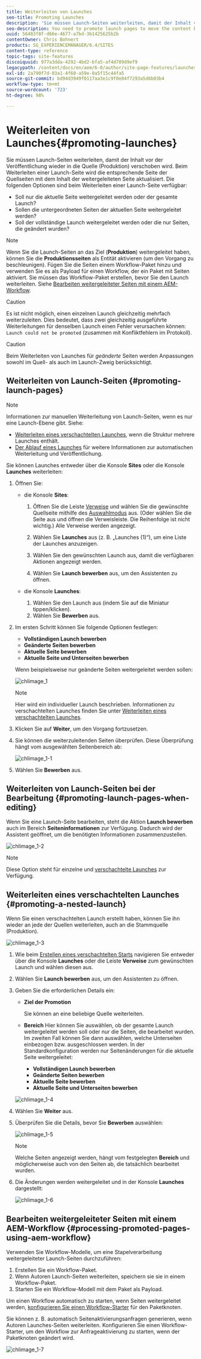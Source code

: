 ```yaml
---
title: Weiterleiten von Launches
seo-title: Promoting Launches
description: 'Sie müssen Launch-Seiten weiterleiten, damit der Inhalt vor der Veröffentlichung wieder in die Quelle (Produktion) verschoben wird. '
seo-description: You need to promote launch pages to move the content back into the source (production) before publishing.
uuid: 56483f8f-d66e-4677-a7bd-3b1425625b2b
contentOwner: Chris Bohnert
products: SG_EXPERIENCEMANAGER/6.4/SITES
content-type: reference
topic-tags: site-features
discoiquuid: 977a3dda-4292-4bd2-bfa5-af4d789d9ef9
legacypath: /content/docs/en/aem/6-0/author/site-page-features/launches
exl-id: 2a790f7d-03a1-4f60-a59e-0a5f15c44fa5
source-git-commit: bd94d3949f0117aa3e1c9f0e84f7293a5d6b03b4
workflow-type: tm+mt
source-wordcount: '723'
ht-degree: 98%

---
```


# Weiterleiten von Launches{#promoting-launches}

Sie müssen Launch-Seiten weiterleiten, damit der Inhalt vor der Veröffentlichung wieder in die Quelle (Produktion) verschoben wird. Beim Weiterleiten einer Launch-Seite wird die entsprechende Seite der Quellseiten mit dem Inhalt der weitergeleiteten Seite aktualisiert. Die folgenden Optionen sind beim Weiterleiten einer Launch-Seite verfügbar:

* Soll nur die aktuelle Seite weitergeleitet werden oder der gesamte Launch?
* Sollen die untergeordneten Seiten der aktuellen Seite weitergeleitet werden?
* Soll der vollständige Launch weitergeleitet werden oder die nur Seiten, die geändert wurden?

>[!NOTE]
>
>Wenn Sie die Launch-Seiten an das Ziel (**Produktion**) weitergeleitet haben, können Sie die **Produktionsseiten** als Entität aktivieren (um den Vorgang zu beschleunigen). Fügen Sie die Seiten einem Workflow-Paket hinzu und verwenden Sie es als Payload für einen Workflow, der ein Paket mit Seiten aktiviert. Sie müssen das Workflow-Paket erstellen, bevor Sie den Launch weiterleiten. Siehe [Bearbeiten weitergeleiteter Seiten mit einem AEM-Workflow](#processing-promoted-pages-using-aem-workflow).

>[!CAUTION]
>
>Es ist nicht möglich, einen einzelnen Launch gleichzeitig mehrfach weiterzuleiten. Dies bedeutet, dass zwei gleichzeitig ausgeführte Weiterleitungen für denselben Launch einen Fehler verursachen können: `Launch could not be promoted` (zusammen mit Konfliktfehlern im Protokoll).

>[!CAUTION]
>
>Beim Weiterleiten von Launches für *geänderte* Seiten werden Anpassungen sowohl im Quell- als auch im Launch-Zweig berücksichtigt.

## Weiterleiten von Launch-Seiten {#promoting-launch-pages}

>[!NOTE]
>
>Informationen zur manuellen Weiterleitung von Launch-Seiten, wenn es nur eine Launch-Ebene gibt. Siehe:
>
>* [Weiterleiten eines verschachtelten Launches](#promoting-a-nested-launch), wenn die Struktur mehrere Launches enthält.
>* [Der Ablauf eines Launches](/help/sites-authoring/launches.md#launches-the-order-of-events) für weitere Informationen zur automatischen Weiterleitung und Veröffentlichung.

>


Sie können Launches entweder über die Konsole **Sites** oder die Konsole **Launches** weiterleiten:

1. Öffnen Sie:

   * die Konsole **Sites**:

      1. Öffnen Sie die Leiste [Verweise](/help/sites-authoring/author-environment-tools.md#references) und wählen Sie die gewünschte Quellseite mithilfe des [Auswahlmodus](/help/sites-authoring/basic-handling.md) aus. (Oder wählen Sie die Seite aus und öffnen die Verweisleiste. Die Reihenfolge ist nicht wichtig.) Alle Verweise werden angezeigt.

      1. Wählen Sie **Launches** aus (z. B. „Launches (1)“), um eine Liste der Launches anzuzeigen.
      1. Wählen Sie den gewünschten Launch aus, damit die verfügbaren Aktionen angezeigt werden.
      1. Wählen Sie **Launch bewerben** aus, um den Assistenten zu öffnen.
   * die Konsole **Launches**:

      1. Wählen Sie den Launch aus (indem Sie auf die Miniatur tippen/klicken).
      1. Wählen Sie **Bewerben** aus.


1. Im ersten Schritt können Sie folgende Optionen festlegen:

   * **Vollständigen Launch bewerben**
   * **Geänderte Seiten bewerben**
   * **Aktuelle Seite bewerben**
   * **Aktuelle Seite und Unterseiten bewerben**

   Wenn beispielsweise nur geänderte Seiten weitergeleitet werden sollen:

   ![chlimage_1](assets/chlimage_1.png)

   >[!NOTE]
   >
   >Hier wird ein individueller Launch beschrieben. Informationen zu verschachtelten Launches finden Sie unter [Weiterleiten eines verschachtelten Launches](#promoting-a-nested-launch).

1. Klicken Sie auf **Weiter**, um den Vorgang fortzusetzen.
1. Sie können die weiterzuleitenden Seiten überprüfen. Diese Überprüfung hängt vom ausgewählten Seitenbereich ab:

   ![chlimage_1-1](assets/chlimage_1-1.png)

1. Wählen Sie **Bewerben** aus.

## Weiterleiten von Launch-Seiten bei der Bearbeitung {#promoting-launch-pages-when-editing}

Wenn Sie eine Launch-Seite bearbeiten, steht die Aktion **Launch bewerben** auch im Bereich **Seiteninformationen** zur Verfügung. Dadurch wird der Assistent geöffnet, um die benötigten Informationen zusammenzustellen.

![chlimage_1-2](assets/chlimage_1-2.png)

>[!NOTE]
>
>Diese Option steht für einzelne und [verschachtelte Launches](#promoting-a-nested-launch) zur Verfügung.

## Weiterleiten eines verschachtelten Launches {#promoting-a-nested-launch}

Wenn Sie einen verschachtelten Launch erstellt haben, können Sie ihn wieder an jede der Quellen weiterleiten, auch an die Stammquelle (Produktion).

![chlimage_1-3](assets/chlimage_1-3.png)

1. Wie beim [Erstellen eines verschachtelten Starts](/help/sites-authoring/launches-creating.md#creating-a-nested-launch) navigieren Sie entweder über die Konsole **Launches** oder die Leiste **Verweise** zum gewünschten Launch und wählen diesen aus.
1. Wählen Sie **Launch bewerben** aus, um den Assistenten zu öffnen.

1. Geben Sie die erforderlichen Details ein:

   * **Ziel der Promotion**

      Sie können an eine beliebige Quelle weiterleiten.

   * **Bereich** Hier können Sie auswählen, ob der gesamte Launch weitergeleitet werden soll oder nur die Seiten, die bearbeitet wurden. Im zweiten Fall können Sie dann auswählen, welche Unterseiten einbezogen bzw. ausgeschlossen werden. In der Standardkonfiguration werden nur Seitenänderungen für die aktuelle Seite weitergeleitet:

      * **Vollständigen Launch bewerben**
      * **Geänderte Seiten bewerben**
      * **Aktuelle Seite bewerben**
      * **Aktuelle Seite und Unterseiten bewerben**

   ![chlimage_1-4](assets/chlimage_1-4.png)

1. Wählen Sie **Weiter** aus.
1. Überprüfen Sie die Details, bevor Sie **Bewerben** auswählen:

   ![chlimage_1-5](assets/chlimage_1-5.png)

   >[!NOTE]
   >
   >Welche Seiten angezeigt werden, hängt vom festgelegten **Bereich** und möglicherweise auch von den Seiten ab, die tatsächlich bearbeitet wurden.

1. Die Änderungen werden weitergeleitet und in der Konsole **Launches** dargestellt:

   ![chlimage_1-6](assets/chlimage_1-6.png)

## Bearbeiten weitergeleiteter Seiten mit einem AEM-Workflow {#processing-promoted-pages-using-aem-workflow}

Verwenden Sie Workflow-Modelle, um eine Stapelverarbeitung weitergeleiteter Launch-Seiten durchzuführen:

1. Erstellen Sie ein Workflow-Paket.
1. Wenn Autoren Launch-Seiten weiterleiten, speichern sie sie in einem Workflow-Paket.
1. Starten Sie ein Workflow-Modell mit dem Paket als Payload.

Um einen Workflow automatisch zu starten, wenn Seiten weitergeleitet werden, [konfigurieren Sie einen Workflow-Starter](/help/sites-administering/workflows-starting.md#workflows-launchers) für den Paketknoten.

Sie können z. B. automatisch Seitenaktivierungsanfragen generieren, wenn Autoren Launches-Seiten weiterleiten. Konfigurieren Sie einen Workflow-Starter, um den Workflow zur Anfrageaktivierung zu starten, wenn der Paketknoten geändert wird.

![chlimage_1-7](assets/chlimage_1-7.png)
